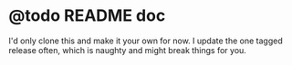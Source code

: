 # @todo README doc

I'd only clone this and make it your own for now. I update the one tagged release often, which is naughty and might break things for you.
